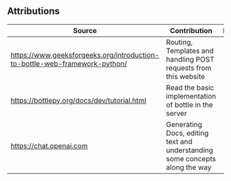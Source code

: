 ## Attributions

| Source                                                                                                                                                                                                                                                                                          | Contribution                                                                 | Location |
|-------|------------------------------------------------------------------------------|-----|
| https://www.geeksforgeeks.org/introduction-to-bottle-web-framework-python/   | Routing, Templates and handling POST requests from this website |     |
| https://bottlepy.org/docs/dev/tutorial.html | Read the basic implementation of bottle in the server                        |     |
| https://chat.openai.com | Generating Docs, editing text and understanding some concepts along the way                      |     |
